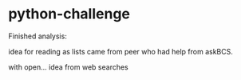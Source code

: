 # python-challenge
Finished analysis:

idea for reading as lists came from peer who had help from askBCS.

with open... idea from web searches